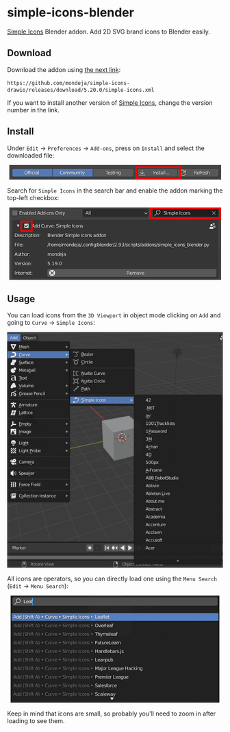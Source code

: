 # simple-icons-blender

[Simple Icons] Blender addon. Add 2D SVG brand icons to Blender easily.

## Download

Download the addon using [the next link](https://github.com/mondeja/simple-icons-blender/releases/download/5.20.0/simple_icons_blender.py):

```
https://github.com/mondeja/simple-icons-drawio/releases/download/5.20.0/simple-icons.xml
```

If you want to install another version of [Simple Icons], change the version
number in the link.

## Install

Under `Edit` -> `Preferences` -> `Add-ons`, press on `Install` and select the
downloaded file:

<p align="center">
  <img src="images/install-button.png" "Simple Icons in drawio">
</p>

Search for `Simple Icons` in the search bar and enable the addon marking the
top-left checkbox:

<p align="center">
  <img src="images/enable-addon.png" "Simple Icons in drawio">
</p>


## Usage

You can load icons from the `3D Viewport` in object mode clicking on `Add` and
going to `Curve` -> `Simple Icons`:

<p align="center">
  <img src="images/selector-usage.png" "Simple Icons in drawio">
</p>

All icons are operators, so you can directly load one using the `Menu Search`
(`Edit` -> `Menu Search`):

<p align="center">
  <img src="images/menu-search-usage.png" "Simple Icons in drawio">
</p>

Keep in mind that icons are small, so probably you'll need to zoom in after
loading to see them.

[Simple Icons]: https://simpleicons.org
